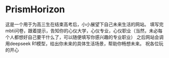 # PrismHorizon
这是一个用于为高三生在结束高考后，小小展望下自己未来生活的网站。
填写完mbti问卷，跟着提示，告知你的心仪大学，心仪专业，心仪职业（当然，未必每个人都想好自己要干什么了，可以随便填写你感兴趣的专业职业）
之后网站会调用deepseek R1模型，给出你未来的具体生活场景，帮助你畅想未来。
祝各位玩的开心